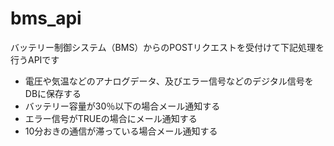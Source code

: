 # bms_api

バッテリー制御システム（BMS）からのPOSTリクエストを受付けて下記処理を行うAPIです

* 電圧や気温などのアナログデータ、及びエラー信号などのデジタル信号をDBに保存する
* バッテリー容量が30％以下の場合メール通知する
* エラー信号がTRUEの場合にメール通知する
* 10分おきの通信が滞っている場合メール通知する
